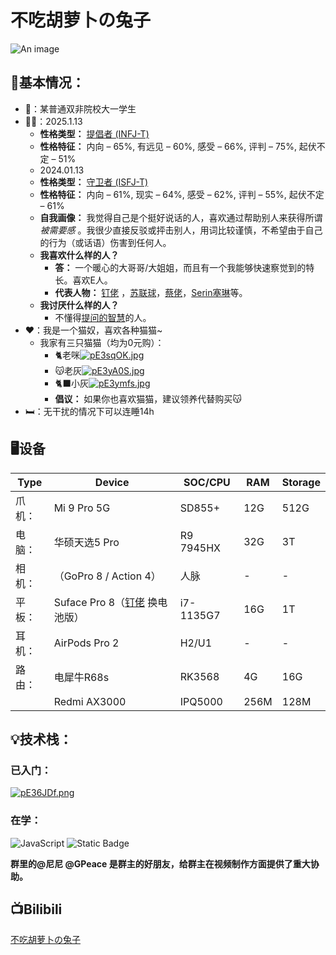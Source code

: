 # <Badge type="warning" text="群主" /> 不吃胡萝卜の兔子 

![An image](http://q1.qlogo.cn/g?b=qq&nk=3221520688&s=160)

## 🍵基本情况：

- 🎒：某普通双非院校大一学生
- 😶‍🌫️：2025.1.13
	- **性格类型：** [提倡者 (INFJ-T)](https://www.16personalities.com/ch/infj-%E4%BA%BA%E6%A0%BC?utm_source=results-turbulent-advocate&utm_medium=email&utm_campaign=ch&utm_content=type-personality-0)  
	- **性格特征：** 内向 – 65%, 有远见 – 60%, 感受 – 66%, 评判 – 75%, 起伏不定 – 51%
	- 2024.01.13
	- **性格类型：** [守卫者 (ISFJ-T)](https://www.16personalities.com/ch/isfj-%E4%BA%BA%E6%A0%BC?utm_source=results-turbulent-defender&utm_medium=email&utm_campaign=ch&utm_content=type-personality-0)  
	- **性格特征：** 内向 – 61%, 现实 – 64%, 感受 – 62%, 评判 – 55%, 起伏不定 – 61%
	- **自我画像：** 我觉得自己是个挺好说话的人，喜欢通过帮助别人来获得所谓*被需要感* 。我很少直接反驳或抨击别人，用词比较谨慎，不希望由于自己的行为（或话语）伤害到任何人。
	- **我喜欢什么样的人？** 
		- **答：** 一个暖心的大哥哥/大姐姐，而且有一个我能够快速察觉到的特长。喜欢E人。
		- **代表人物：** [钉佬](https://wiki.misaka.space/members/1-coreMembers/%E9%92%89%E4%BD%AC.html) ，[苏联球](https://wiki.misaka.space/members/2-importantMembers/%E8%8B%8F%E8%81%94%E7%90%83.html)，[蔡佬](https://wiki.misaka.space/members/1-coreMembers/%E5%B0%8F%E8%94%A1.html)，[Serin塞琳](https://space.bilibili.com/66796740?spm_id_from=333.337.search-card.all.click)等。
	- **我讨厌什么样的人？** 
		- 不懂得[提问的智慧](https://github.com/ryanhanwu/How-To-Ask-Questions-The-Smart-Way/blob/main/README-zh_CN.md)的人。
- ❤️：我是一个猫奴，喜欢各种猫猫~
	- 我家有三只猫猫（均为0元购）：
		- 🐈老咪[![pE3sqOK.jpg](https://s21.ax1x.com/2025/02/27/pE3sqOK.jpg)](https://imgse.com/i/pE3sqOK)
		- 😽老灰[![pE3yA0S.jpg](https://s21.ax1x.com/2025/02/27/pE3yA0S.jpg)](https://imgse.com/i/pE3yA0S)
		- 🐈‍⬛小灰[![pE3ymfs.jpg](https://s21.ax1x.com/2025/02/27/pE3ymfs.jpg)](https://imgse.com/i/pE3ymfs)
		- **倡议：** 如果你也喜欢猫猫，建议领养代替购买😽
- 🛏️：无干扰的情况下可以连睡14h



## 🖥️设备 

| Type | Device                                                                                           | SOC/CPU   | RAM  | Storage |
| ---- | ------------------------------------------------------------------------------------------------ | --------- | ---- | ------- |
| 爪机：  | Mi 9 Pro 5G                                                                                      | SD855+    | 12G  | 512G    |
| 电脑：  | 华硕天选5 Pro                                                                                        | R9 7945HX | 32G  | 3T      |
| 相机：  | （GoPro 8 / Action 4）                                                                             | 人脉        | -    | -       |
| 平板：  | Suface Pro 8（[钉佬](https://wiki.misaka.space/members/1-coreMembers/%E9%92%89%E4%BD%AC.html) 换电池版） | i7-1135G7 | 16G  | 1T      |
| 耳机：  | AirPods Pro 2                                                                                    | H2/U1     | -    | -       |
| 路由：  | 电犀牛R68s                                                                                          | RK3568    | 4G   | 16G     |
|      | Redmi AX3000                                                                                     | IPQ5000   | 256M | 128M    |

## 💡技术栈：

### 已入门：

[![pE36JDf.png](https://s21.ax1x.com/2025/02/27/pE36JDf.png)](https://imgse.com/i/pE36JDf)
### 在学：

 ![JavaScript](https://img.shields.io/badge/logo-javascript-blue?logo=javascript&logoColor=f5f5f5)
 ![Static Badge](https://img.shields.io/badge/C%23-%23339933?style=flat-square&logo=.NET&logoColor=white)

**群里的@尼尼 @GPeace 是群主的好朋友，给群主在视频制作方面提供了重大协助。**

## 📺Bilibili
[不吃胡萝卜の兔子](https://space.bilibili.com/342739802)
